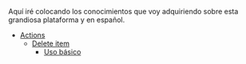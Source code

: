 Aquí iré colocando los conocimientos que voy adquiriendo sobre esta grandiosa plataforma y en español.
- [Actions](actions)
  - [Delete item](actions/delete-item)
    - [Uso básico](actions/delete-item/uso-basico)
